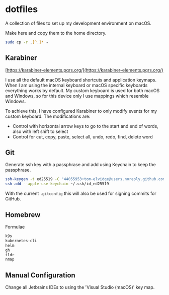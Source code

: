 # dotfiles

A collection of files to set up my development environment on macOS.

Make here and copy them to the home directory.

```sh
sudo cp -r .[^.]* ~
```

## Karabiner

[https://karabiner-elements.pqrs.org/](https://karabiner-elements.pqrs.org/)

I use all the default macOS keyboard shortcuts and application keymaps. When I am using the internal keyboard or macOS specific keyboards everything works by default. My custom keyboard is used for both macOS and Windows, so for this device only I use mappings which resemble Windows.

To achieve this, I have configured Karabiner to only modify events for my custom keyboard. The modifications are:

- Control with horizontal arrow keys to go to the start and end of words, also with left shift to select
- Control for cut, copy, paste, select all, undo, redo, find, delete word

## Git

Generate ssh key with a passphrase and add using Keychain to keep the passphrase.

```sh
ssh-keygen -t ed25519 -C "44055953+tom-elvidge@users.noreply.github.com"
ssh-add --apple-use-keychain ~/.ssh/id_ed25519
```

With the current `.gitconfig` this will also be used for signing commits for GitHub.

## Homebrew

Formulae

```txt
k9s
kubernetes-cli
helm
gh
tldr
nmap
```

## Manual Configuration

Change all Jetbrains IDEs to using the 'Visual Studio (macOS)' key map.
